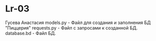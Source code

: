 # Lr-03
Гусева Анастасия 
models.py - Файл для создания и заполнения БД "Пиццерия"
requests.py - Файл с запросами к созданной БД.
database.bd - Файл БД.
